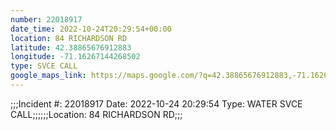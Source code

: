 ```yaml
---
number: 22018917
date_time: 2022-10-24T20:29:54+00:00
location: 84 RICHARDSON RD
latitude: 42.38865676912883
longitude: -71.16267144268502
type: SVCE CALL
google_maps_link: https://maps.google.com/?q=42.38865676912883,-71.16267144268502
---
```


;;;Incident #: 22018917  Date: 2022-10-24 20:29:54   Type: WATER SVCE CALL;;;;;;Location: 84 RICHARDSON RD;;;
